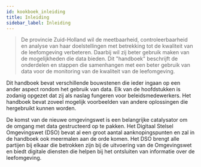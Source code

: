 ```yaml
---
id: kookboek_inleiding
title: Inleiding
sidebar_label: Inleiding
---
```

>De provincie Zuid-Holland wil de meetbaarheid, controleerbaarheid en analyse van haar doelstellingen met betrekking tot de kwaliteit van de leefomgeving verbeteren. Daarbij wil zij beter gebruik maken van de mogelijkheden die data bieden. Dit "handboek" beschrijft de onderdelen en stappen die samenhangen met een beter gebruik van data voor de monitoring van de kwaliteit van de leefomgeving.  

Dit handboek bevat verschillende bouwstenen die ieder ingaan op een ander aspect rondom het gebruik van data. Elk van de hoofdstukken is zodanig opgezet dat zij als naslag fungeren voor beleidsmedewerkers. Het handboek bevat zoveel mogelijk voorbeelden van andere oplossingen die hergebruikt kunnen worden.

De komst van de nieuwe omgevingswet is een belangrijke catalysator om de omgang met data gestructeerd op te pakken. Het Digitaal Stelsel Omgevingswet (DSO) bevat al een groot aantal aanknopingspunten en zal in de handboek ook meermalen aan de orde komen. Het DSO brengt alle partijen bij elkaar die betrokken zijn bij de uitvoering van de Omgevingswet en biedt digitale diensten die helpen bij het ontsluiten van informatie over de leefomgeving.
